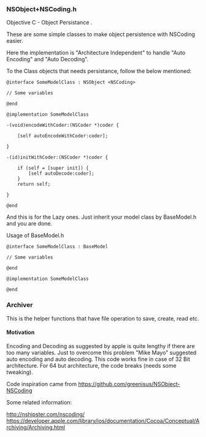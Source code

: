 ### NSObject+NSCoding.h

Objective C - Object Persistance .

These are some simple classes to make object persistence with NSCoding easier. 

Here the implementation is "Architecture Independent" to handle "Auto Encoding" and 
"Auto Decoding".

To the Class objects that needs persistance, follow the below mentioned:

```
@interface SomeModelClass : NSObject <NSCoding>

// Some variables

@end

@implementation SomeModelClass 

-(void)encodeWithCoder:(NSCoder *)coder {

    [self autoEncodeWithCoder:coder];
    
}

-(id)initWithCoder:(NSCoder *)coder {

    if (self = [super init]) {
        [self autoDecode:coder];
    }
    return self;
    
}

@end
```
And this is for the Lazy ones. Just inherit your model class by BaseModel.h and you are done.

Usage of BaseModel.h

```
@interface SomeModelClass : BaseModel

// Some variables

@end

@implementation SomeModelClass 

@end
```
### Archiver

This is the helper functions that have file operation to save, create, read etc.


#### Motivation

Encoding and Decoding as suggested by apple is quite lengthy if there are too many variables. Just to overcome this problem "Mike Mayo" suggested auto encoding and auto decoding. This code works fine in case of 32 Bit architecture. For 64 but architecture, the code breaks (needs some tweaking). 

Code inspiration came from https://github.com/greenisus/NSObject-NSCoding

Some related information:

http://nshipster.com/nscoding/
https://developer.apple.com/library/ios/documentation/Cocoa/Conceptual/Archiving/Archiving.html
